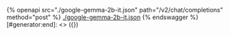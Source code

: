 [#generator:start]: <> ({ "template": "openapi" })
{% openapi src="./google-gemma-2b-it.json" path="/v2/chat/completions" method="post" %}
[./google-gemma-2b-it.json](./google-gemma-2b-it.json)
{% endswagger %}
[#generator:end]: <> ({})